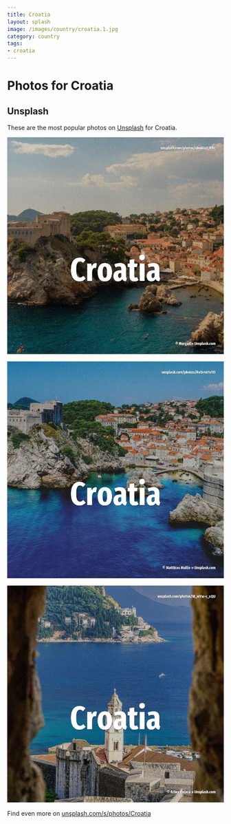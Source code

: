 ```yaml
---
title: Croatia
layout: splash
image: /images/country/croatia.1.jpg
category: country
tags:
- croatia
---
```

# Photos for Croatia

## Unsplash

These are the most popular photos on [Unsplash](https://unsplash.com) for Croatia.

![Croatia](/images/country/croatia.1.jpg)

![Croatia](/images/country/croatia.2.jpg)

![Croatia](/images/country/croatia.3.jpg)

Find even more on [unsplash.com/s/photos/Croatia](https://unsplash.com/s/photos/Croatia)